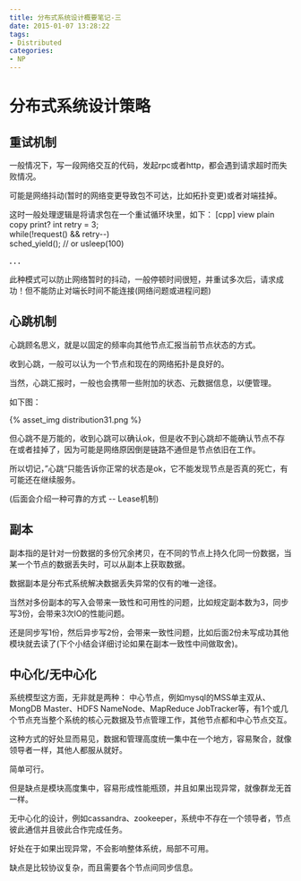 ```yaml
---
title: 分布式系统设计概要笔记-三
date: 2015-01-07 13:28:22
tags:
- Distributed 
categories:
- NP
---
```


# 分布式系统设计策略

## 重试机制

一般情况下，写一段网络交互的代码，发起rpc或者http，都会遇到请求超时而失败情况。

可能是网络抖动(暂时的网络变更导致包不可达，比如拓扑变更)或者对端挂掉。

这时一般处理逻辑是将请求包在一个重试循环块里，如下：
[cpp] view plain copy print?
int retry = 3;  
while(!request() && retry--)  
sched_yield();   // or usleep(100)  

**. . .**<!-- more -->

此种模式可以防止网络暂时的抖动，一般停顿时间很短，并重试多次后，请求成功！但不能防止对端长时间不能连接(网络问题或进程问题)

## 心跳机制

心跳顾名思义，就是以固定的频率向其他节点汇报当前节点状态的方式。

收到心跳，一般可以认为一个节点和现在的网络拓扑是良好的。

当然，心跳汇报时，一般也会携带一些附加的状态、元数据信息，以便管理。

如下图：

{% asset_img distribution31.png %}

但心跳不是万能的，收到心跳可以确认ok，但是收不到心跳却不能确认节点不存在或者挂掉了，因为可能是网络原因倒是链路不通但是节点依旧在工作。


所以切记，”心跳“只能告诉你正常的状态是ok，它不能发现节点是否真的死亡，有可能还在继续服务。

(后面会介绍一种可靠的方式 -- Lease机制)


## 副本

副本指的是针对一份数据的多份冗余拷贝，在不同的节点上持久化同一份数据，当某一个节点的数据丢失时，可以从副本上获取数据。

数据副本是分布式系统解决数据丢失异常的仅有的唯一途径。

当然对多份副本的写入会带来一致性和可用性的问题，比如规定副本数为3，同步写3份，会带来3次IO的性能问题。

还是同步写1份，然后异步写2份，会带来一致性问题，比如后面2份未写成功其他模块就去读了(下个小结会详细讨论如果在副本一致性中间做取舍)。




## 中心化/无中心化

系统模型这方面，无非就是两种：
中心节点，例如mysql的MSS单主双从、MongDB Master、HDFS NameNode、MapReduce JobTracker等，有1个或几个节点充当整个系统的核心元数据及节点管理工作，其他节点都和中心节点交互。

这种方式的好处显而易见，数据和管理高度统一集中在一个地方，容易聚合，就像领导者一样，其他人都服从就好。

简单可行。


但是缺点是模块高度集中，容易形成性能瓶颈，并且如果出现异常，就像群龙无首一样。


无中心化的设计，例如cassandra、zookeeper，系统中不存在一个领导者，节点彼此通信并且彼此合作完成任务。

好处在于如果出现异常，不会影响整体系统，局部不可用。

缺点是比较协议复杂，而且需要各个节点间同步信息。



